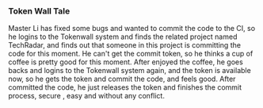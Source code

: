 ### Token Wall Tale

Master Li has fixed some bugs and wanted to commit the code to the CI, so he logins to the Tokenwall system and finds the related project named TechRadar, and finds out that someone in this project is committing the code for this moment.
He can't get the commit token, so he thinks a cup of coffee is pretty good for this moment.
After enjoyed the coffee, he goes backs and logins to the Tokenwall system again, and the token is available now, so he gets the token and commit the code, and feels good.
After committed the code, he just releases the token and finishes the commit process, secure , easy and without any conflict.
